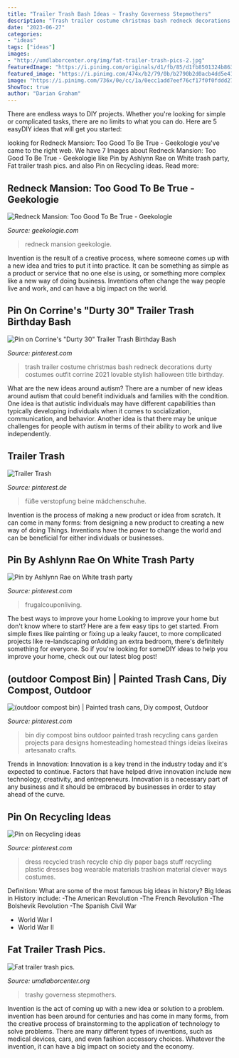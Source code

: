 ```yaml
---
title: "Trailer Trash Bash Ideas ~ Trashy Governess Stepmothers"
description: "Trash trailer costume christmas bash redneck decorations durty costumes outfit corrine 2021 lovable stylish halloween title birthday"
date: "2023-06-27"
categories:
- "ideas"
tags: ["ideas"]
images:
- "http://umdlaborcenter.org/img/fat-trailer-trash-pics-2.jpg"
featuredImage: "https://i.pinimg.com/originals/d1/fb/85/d1fb8501324b863f77c737f3b0333a99.jpg"
featured_image: "https://i.pinimg.com/474x/b2/79/0b/b2790b2d0acb4dd5e41234b7763bf211--trailer-trash-thailand.jpg"
image: "https://i.pinimg.com/736x/0e/cc/1a/0ecc1add7eef76cf17f0f0fddd27b470.jpg"
ShowToc: true
author: "Darian Graham"
---
```



There are endless ways to DIY projects. Whether you're looking for simple or complicated tasks, there are no limits to what you can do. Here are 5 easyDIY ideas that will get you started: 

	

		
looking for Redneck Mansion: Too Good To Be True - Geekologie you've came to the right web. We have 7 Images about Redneck Mansion: Too Good To Be True - Geekologie like Pin by Ashlynn Rae on White trash party, Fat trailer trash pics. and also Pin on Recycling ideas. Read more:
		
    
## Redneck Mansion: Too Good To Be True - Geekologie

<img loading=lazy src="https://www.geekologie.com/2008/07/11/redneck-3.jpg" onerror="this.onerror=null;this.src='https://tse4.mm.bing.net/th?id=OIP.qIYUUZghSKshYNK9S4gpLwHaFS&amp;pid=15.1';" alt="Redneck Mansion: Too Good To Be True - Geekologie">

_Source: geekologie.com_

>redneck mansion geekologie. 

	

Invention is the result of a creative process, where someone comes up with a new idea and tries to put it into practice. It can be something as simple as a product or service that no one else is using, or something more complex like a new way of doing business. Inventions often change the way people live and work, and can have a big impact on the world.

    
## Pin On Corrine&#039;s &quot;Durty 30&quot; Trailer Trash Birthday Bash

<img loading=lazy src="https://i.pinimg.com/originals/d1/fb/85/d1fb8501324b863f77c737f3b0333a99.jpg" onerror="this.onerror=null;this.src='https://tse2.mm.bing.net/th?id=OIP.-gKMwaobEdLG6Wj9pZ48egHaJ4&amp;pid=15.1';" alt="Pin on Corrine&#039;s &quot;Durty 30&quot; Trailer Trash Birthday Bash">

_Source: pinterest.com_

>trash trailer costume christmas bash redneck decorations durty costumes outfit corrine 2021 lovable stylish halloween title birthday. 

	

What are the new ideas around autism?
There are a number of new ideas around autism that could benefit individuals and families with the condition. One idea is that autistic individuals may have different capabilities than typically developing individuals when it comes to socialization, communication, and behavior. Another idea is that there may be unique challenges for people with autism in terms of their ability to work and live independently.

    
## Trailer Trash

<img loading=lazy src="https://i.pinimg.com/474x/b2/79/0b/b2790b2d0acb4dd5e41234b7763bf211--trailer-trash-thailand.jpg" onerror="this.onerror=null;this.src='https://tse2.mm.bing.net/th?id=OIP.xUIl7lRmGO7fG51PRtuCqADTEn&amp;pid=15.1';" alt="Trailer Trash">

_Source: pinterest.de_

>füße verstopfung beine mädchenschuhe. 

	

Invention is the process of making a new product or idea from scratch. It can come in many forms: from designing a new product to creating a new way of doing Things. Inventions have the power to change the world and can be beneficial for either individuals or businesses.

    
## Pin By Ashlynn Rae On White Trash Party

<img loading=lazy src="https://i.pinimg.com/736x/16/7f/48/167f485b7d84e4336770c491e6bcc8e7.jpg" onerror="this.onerror=null;this.src='https://tse1.mm.bing.net/th?id=OIP.lfkTNRebVAg1DMF4Voyi2gHaLH&amp;pid=15.1';" alt="Pin by Ashlynn Rae on White trash party">

_Source: pinterest.com_

>frugalcouponliving. 

	

The best ways to improve your home
Looking to improve your home but don't know where to start? Here are a few easy tips to get started. From simple fixes like painting or fixing up a leaky faucet, to more complicated projects like re-landscaping orAdding an extra bedroom, there's definitely something for everyone. So if you're looking for someDIY ideas to help you improve your home, check out our latest blog post!

    
## (outdoor Compost Bin) | Painted Trash Cans, Diy Compost, Outdoor

<img loading=lazy src="https://i.pinimg.com/736x/0e/cc/1a/0ecc1add7eef76cf17f0f0fddd27b470.jpg" onerror="this.onerror=null;this.src='https://tse3.mm.bing.net/th?id=OIP.BlmJptU1M4U4ENDSR3opswHaLE&amp;pid=15.1';" alt="(outdoor compost bin) | Painted trash cans, Diy compost, Outdoor">

_Source: pinterest.com_

>bin diy compost bins outdoor painted trash recycling cans garden projects para designs homesteading homestead things ideias lixeiras artesanato crafts. 

	

Trends in Innovation:
Innovation is a key trend in the industry today and it's expected to continue. Factors that have helped drive innovation include new technology, creativity, and entrepreneurs. Innovation is a necessary part of any business and it should be embraced by businesses in order to stay ahead of the curve.

    
## Pin On Recycling Ideas

<img loading=lazy src="https://i.pinimg.com/originals/9a/b1/76/9ab176c9369fbd0a5a32cb6209b00589.jpg" onerror="this.onerror=null;this.src='https://tse1.mm.bing.net/th?id=OIP.ya7NnOzBag152HM9ipVEqQAAAA&amp;pid=15.1';" alt="Pin on Recycling ideas">

_Source: pinterest.com_

>dress recycled trash recycle chip diy paper bags stuff recycling plastic dresses bag wearable materials trashion material clever ways costumes. 

	

Definition: What are some of the most famous big ideas in history?
Big Ideas in History include: 
-The American Revolution 
-The French Revolution 
-The Bolshevik Revolution 
-The Spanish Civil War 
- World War I 
- World War II

    
## Fat Trailer Trash Pics.

<img loading=lazy src="http://umdlaborcenter.org/img/fat-trailer-trash-pics-2.jpg" onerror="this.onerror=null;this.src='https://tse3.mm.bing.net/th?id=OIP.e8-QrRuPVarEf3Q0BtzY0gHaFj&amp;pid=15.1';" alt="Fat trailer trash pics.">

_Source: umdlaborcenter.org_

>trashy governess stepmothers. 

	

Invention is the act of coming up with a new idea or solution to a problem. invention has been around for centuries and has come in many forms, from the creative process of brainstorming to the application of technology to solve problems. There are many different types of inventions, such as medical devices, cars, and even fashion accessory choices. Whatever the invention, it can have a big impact on society and the economy.

